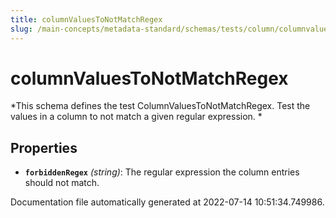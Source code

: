 ```yaml
---
title: columnValuesToNotMatchRegex
slug: /main-concepts/metadata-standard/schemas/tests/column/columnvaluestonotmatchregex
---
```


# columnValuesToNotMatchRegex

*This schema defines the test ColumnValuesToNotMatchRegex. Test the values in a column to not match a given regular expression. *

## Properties

- **`forbiddenRegex`** *(string)*: The regular expression the column entries should not match.


Documentation file automatically generated at 2022-07-14 10:51:34.749986.
